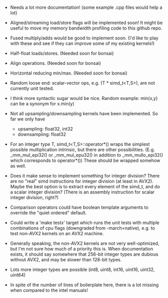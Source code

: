- Needs a lot more documentation!  (some example .cpp files would help a lot)

- Aligned/streaming load/store flags will be implemented soon!
  It might be useful to move my memory bandwidth profiling code to this github repo.

- Fused multiply/adds would be good to implement soon.
  (I'd like to play with these and see if they can improve some of my existing kernels!)

- Half-float loads/stores.  (Needed soon for bonsai)

- Align operations.  (Needed soon for bonsai)

- Horizontal reducing min/max.  (Needed soon for bonsai)

- Random loose end: scalar-vector ops, e.g. (T * simd_t<T,S>), are not currently unit tested.

- I think more syntactic sugar would be nice.
  Random example: min(x,y) can be a synonym for x.min(y)

- Not all upsampling/downsampling kernels have been implemented.  So far we only have
     - upsampling: float32, int32
     - downsampling: float32

- For an integer type T, simd_t<T,S>::operator*() wraps the simplest possible multiplication
  intrinsic, but there are other possibilities.  (E.g. _mm_mul_epi32() or _mm_mul_epu32()
  in addition to _mm_mullo_epi32() which corresponds to operator*())  These should be
  wrapped somehow as well.

- Does it make sense to implement something for integer division?
  There are no "real" simd instructions for integer division (at least in AVX2).  Maybe the 
  best option is to extract every element of the simd_t, and do a scalar integer division?
  (There is an assembly instruction for scalar integer division, right?)

- Comparison operators could have boolean template arguments to override the "quiet ordered" default.

- Could write a 'make testx' target which runs the unit tests with multiple combinations of cpu flags
  (downgraded from -march=native), e.g. to test non-AVX2 kernels on an AVX2 machine.

- Generally speaking, the non-AVX2 kernels are not very well-optimized, but I'm not sure how much of a priority this is.
  When documentation exists, it should say somewhere that 256-bit integer types are dubious without AVX2, and may be slower than 128-bit types.

- Lots more integer types are possible (int8, uint8, int16, uint16, uint32, uint64)

- In spite of the number of lines of boilerplate here, there is a lot missing when compared to the intel manuals!
